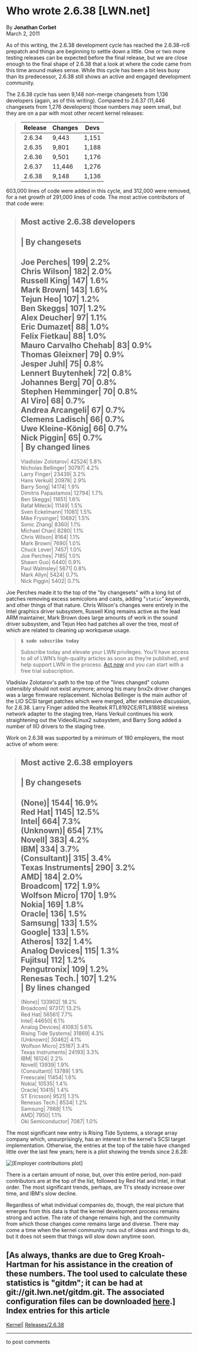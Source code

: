 # Who wrote 2.6.38 [LWN.net]

By **Jonathan Corbet**  
March 2, 2011 

As of this writing, the 2.6.38 development cycle has reached the 2.6.38-rc6 prepatch and things are beginning to settle down a little. One or two more testing releases can be expected before the final release, but we are close enough to the final shape of 2.6.38 that a look at where the code came from this time around makes sense. While this cycle has been a bit less busy than its predecessor, 2.6.38 still shows an active and engaged development community. 

The 2.6.38 cycle has seen 9,148 non-merge changesets from 1,136 developers (again, as of this writing). Compared to 2.6.37 (11,446 changesets from 1,276 developers) those numbers may seem small, but they are on a par with most other recent kernel releases: 

> Release| Changes| Devs  
> ---|---|---  
> 2.6.34| 9,443| 1,151  
> 2.6.35| 9,801| 1,188  
> 2.6.36| 9,501| 1,176  
> 2.6.37| 11,446| 1,276  
> 2.6.38| 9,148| 1,136  
  
603,000 lines of code were added in this cycle, and 312,000 were removed, for a net growth of 291,000 lines of code. The most active contributors of that code were: 

> Most active 2.6.38 developers  
> ---  
> | By changesets  
> ---  
> Joe Perches| 199| 2.2%  
> Chris Wilson| 182| 2.0%  
> Russell King| 147| 1.6%  
> Mark Brown| 143| 1.6%  
> Tejun Heo| 107| 1.2%  
> Ben Skeggs| 107| 1.2%  
> Alex Deucher| 97| 1.1%  
> Eric Dumazet| 88| 1.0%  
> Felix Fietkau| 88| 1.0%  
> Mauro Carvalho Chehab| 83| 0.9%  
> Thomas Gleixner| 79| 0.9%  
> Jesper Juhl| 75| 0.8%  
> Lennert Buytenhek| 72| 0.8%  
> Johannes Berg| 70| 0.8%  
> Stephen Hemminger| 70| 0.8%  
> Al Viro| 68| 0.7%  
> Andrea Arcangeli| 67| 0.7%  
> Clemens Ladisch| 66| 0.7%  
> Uwe Kleine-König| 66| 0.7%  
> Nick Piggin| 65| 0.7%  
> | By changed lines  
> ---  
> Vladislav Zolotarov| 42524| 5.8%  
> Nicholas Bellinger| 30797| 4.2%  
> Larry Finger| 23439| 3.2%  
> Hans Verkuil| 20978| 2.9%  
> Barry Song| 14174| 1.9%  
> Dimitris Papastamos| 12794| 1.7%  
> Ben Skeggs| 11651| 1.6%  
> Rafał Miłecki| 11149| 1.5%  
> Sven Eckelmann| 11081| 1.5%  
> Mike Frysinger| 10692| 1.5%  
> Sonic Zhang| 8360| 1.1%  
> Michael Chan| 8280| 1.1%  
> Chris Wilson| 8164| 1.1%  
> Mark Brown| 7690| 1.0%  
> Chuck Lever| 7457| 1.0%  
> Joe Perches| 7185| 1.0%  
> Shawn Guo| 6440| 0.9%  
> Paul Walmsley| 5671| 0.8%  
> Mark Allyn| 5424| 0.7%  
> Nick Piggin| 5402| 0.7%  
  
Joe Perches made it to the top of the "by changesets" with a long list of patches removing excess semicolons and casts, adding "`static`" keywords, and other things of that nature. Chris Wilson's changes were entirely in the Intel graphics driver subsystem, Russell King remains active as the lead ARM maintainer, Mark Brown does large amounts of work in the sound driver subsystem, and Tejun Heo had patches all over the tree, most of which are related to cleaning up workqueue usage. 

> **`$ sudo subscribe today`**
> 
> Subscribe today and elevate your LWN privileges. You’ll have access to all of LWN’s high-quality articles as soon as they’re published, and help support LWN in the process. [Act now](https://lwn.net/Promo/nst-sudo/claim) and you can start with a free trial subscription. 

Vladislav Zolotarov's path to the top of the "lines changed" column ostensibly should not exist anymore; among his many bnx2x driver changes was a large firmware replacement. Nicholas Bellinger is the main author of the LIO SCSI target patches which were merged, after extensive discussion, for 2.6.38. Larry Finger added the Realtek RTL8192CE/RTL8188SE wireless network adapter to the staging tree, Hans Verkuil continues his work straightening out the Video4Linux2 subsystem, and Barry Song added a number of IIO drivers to the staging tree. 

Work on 2.6.38 was supported by a minimum of 180 employers, the most active of whom were: 

> Most active 2.6.38 employers  
> ---  
> | By changesets  
> ---  
> (None)| 1544| 16.9%  
> Red Hat| 1145| 12.5%  
> Intel| 664| 7.3%  
> (Unknown)| 654| 7.1%  
> Novell| 383| 4.2%  
> IBM| 334| 3.7%  
> (Consultant)| 315| 3.4%  
> Texas Instruments| 290| 3.2%  
> AMD| 184| 2.0%  
> Broadcom| 172| 1.9%  
> Wolfson Micro| 170| 1.9%  
> Nokia| 169| 1.8%  
> Oracle| 136| 1.5%  
> Samsung| 133| 1.5%  
> Google| 133| 1.5%  
> Atheros| 132| 1.4%  
> Analog Devices| 115| 1.3%  
> Fujitsu| 112| 1.2%  
> Pengutronix| 109| 1.2%  
> Renesas Tech.| 107| 1.2%  
> | By lines changed  
> ---  
> (None)| 133902| 18.2%  
> Broadcom| 97317| 13.2%  
> Red Hat| 56561| 7.7%  
> Intel| 44650| 6.1%  
> Analog Devices| 41083| 5.6%  
> Rising Tide Systems| 31869| 4.3%  
> (Unknown)| 30462| 4.1%  
> Wolfson Micro| 25167| 3.4%  
> Texas Instruments| 24193| 3.3%  
> IBM| 16124| 2.2%  
> Novell| 13939| 1.9%  
> (Consultant)| 13789| 1.9%  
> Freescale| 11454| 1.6%  
> Nokia| 10535| 1.4%  
> Oracle| 10415| 1.4%  
> ST Ericsson| 9521| 1.3%  
> Renesas Tech.| 8534| 1.2%  
> Samsung| 7988| 1.1%  
> AMD| 7950| 1.1%  
> Oki Semiconductor| 7087| 1.0%  
  
The most significant new entry is Rising Tide Systems, a storage array company which, unsurprisingly, has an interest in the kernel's SCSI target implementation. Otherwise, the entries at the top of the table have changed little over the last few years; here is a plot showing the trends since 2.6.28: 

![\[Employer
contributions plot\]](https://static.lwn.net/images/2011/employer-contributions-38.png)

There is a certain amount of noise, but, over this entire period, non-paid contributors are at the top of the list, followed by Red Hat and Intel, in that order. The most significant trends, perhaps, are TI's steady increase over time, and IBM's slow decline. 

Regardless of what individual companies do, though, the real picture that emerges from this data is that the kernel development process remains strong and active. The rate of change remains high, and the community from which those changes come remains large and diverse. There may come a time when the kernel community runs out of ideas and things to do, but it does not seem that things will slow down anytime soon. 

[As always, thanks are due to Greg Kroah-Hartman for his assistance in the creation of these numbers. The tool used to calculate these statistics is "gitdm"; it can be had at git://git.lwn.net/gitdm.git. The associated configuration files can be downloaded [here](/images/gitdm/).]  
Index entries for this article  
---  
[Kernel](/Kernel/Index)| [Releases/2.6.38](/Kernel/Index#Releases-2.6.38)  
  


* * *

to post comments 
